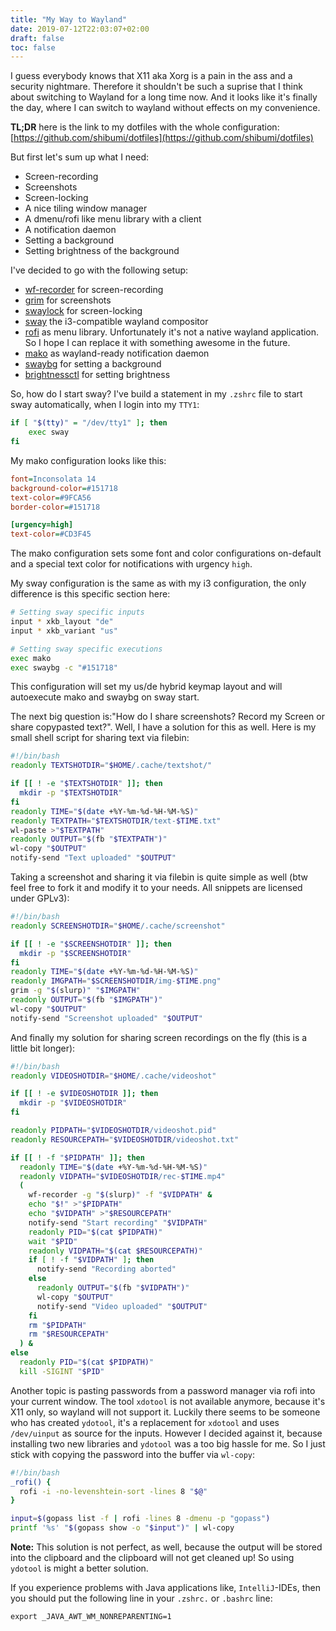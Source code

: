 ```yaml
---
title: "My Way to Wayland"
date: 2019-07-12T22:03:07+02:00
draft: false
toc: false
---
```


I guess everybody knows that X11 aka Xorg is a pain in the ass and a security nightmare.
Therefore it shouldn't be such a suprise that I think about switching to Wayland for a long time now.
And it looks like it's finally the day, where I can switch to wayland without effects on my convenience.

**TL;DR** here is the link to my dotfiles with the whole configuration: [https://github.com/shibumi/dotfiles](https://github.com/shibumi/dotfiles)

But first let's sum up what I need:

* Screen-recording
* Screenshots
* Screen-locking
* A nice tiling window manager
* A dmenu/rofi like menu library with a client
* A notification daemon
* Setting a background
* Setting brightness of the background

I've decided to go with the following setup:

* [wf-recorder](https://github.com/ammen99/wf-recorder) for screen-recording
* [grim](https://github.com/emersion/grim) for screenshots
* [swaylock](https://github.com/swaywm/swaylock) for screen-locking
* [sway](https://github.com/swaywm/sway) the i3-compatible wayland compositor
* [rofi](https://github.com/davatorium/rofi) as menu library. Unfortunately it's not a native wayland application. So I hope I can replace it with something awesome in the future.
* [mako](https://github.com/emersion/mako) as wayland-ready notification daemon
* [swaybg](https://github.com/swaywm/swaybg) for setting a background
* [brightnessctl](https://github.com/Hummer12007/brightnessctl) for setting brightness


So, how do I start sway? I've build a statement in my `.zshrc` file to start sway automatically, when I
login into my `TTY1`:
```bash
if [ "$(tty)" = "/dev/tty1" ]; then
	exec sway
fi
```

My mako configuration looks like this:
```ini
font=Inconsolata 14
background-color=#151718
text-color=#9FCA56
border-color=#151718

[urgency=high]
text-color=#CD3F45
```

The mako configuration sets some font and color configurations on-default and a special text color for notifications with urgency `high`.

My sway configuration is the same as with my i3 configuration, the only difference is this specific section here:
```bash
# Setting sway specific inputs
input * xkb_layout "de"
input * xkb_variant "us"

# Setting sway specific executions
exec mako
exec swaybg -c "#151718"
```

This configuration will set my us/de hybrid keymap layout and will autoexecute mako and swaybg on sway start.

The next big question is:"How do I share screenshots? Record my Screen or share copypasted text?".
Well, I have a solution for this as well. Here is my small shell script for sharing text via filebin:
```bash
#!/bin/bash
readonly TEXTSHOTDIR="$HOME/.cache/textshot/"

if [[ ! -e "$TEXTSHOTDIR" ]]; then
  mkdir -p "$TEXTSHOTDIR"
fi
readonly TIME="$(date +%Y-%m-%d-%H-%M-%S)"
readonly TEXTPATH="$TEXTSHOTDIR/text-$TIME.txt"
wl-paste >"$TEXTPATH"
readonly OUTPUT="$(fb "$TEXTPATH")"
wl-copy "$OUTPUT"
notify-send "Text uploaded" "$OUTPUT"
```

Taking a screenshot and sharing it via filebin is quite simple as well (btw feel free to fork it and modify it to your needs. All snippets are licensed under GPLv3):
```bash
#!/bin/bash
readonly SCREENSHOTDIR="$HOME/.cache/screenshot"

if [[ ! -e "$SCREENSHOTDIR" ]]; then
  mkdir -p "$SCREENSHOTDIR"
fi
readonly TIME="$(date +%Y-%m-%d-%H-%M-%S)"
readonly IMGPATH="$SCREENSHOTDIR/img-$TIME.png"
grim -g "$(slurp)" "$IMGPATH"
readonly OUTPUT="$(fb "$IMGPATH")"
wl-copy "$OUTPUT"
notify-send "Screenshot uploaded" "$OUTPUT"
```

And finally my solution for sharing screen recordings on the fly (this is a little bit longer):
```bash
#!/bin/bash
readonly VIDEOSHOTDIR="$HOME/.cache/videoshot"

if [[ ! -e $VIDEOSHOTDIR ]]; then
  mkdir -p "$VIDEOSHOTDIR"
fi

readonly PIDPATH="$VIDEOSHOTDIR/videoshot.pid"
readonly RESOURCEPATH="$VIDEOSHOTDIR/videoshot.txt"

if [[ ! -f "$PIDPATH" ]]; then
  readonly TIME="$(date +%Y-%m-%d-%H-%M-%S)"
  readonly VIDPATH="$VIDEOSHOTDIR/rec-$TIME.mp4"
  (
    wf-recorder -g "$(slurp)" -f "$VIDPATH" &
    echo "$!" >"$PIDPATH"
    echo "$VIDPATH" >"$RESOURCEPATH"
    notify-send "Start recording" "$VIDPATH"
    readonly PID="$(cat $PIDPATH)"
    wait "$PID"
    readonly VIDPATH="$(cat $RESOURCEPATH)"
    if [ ! -f "$VIDPATH" ]; then
      notify-send "Recording aborted"
    else
      readonly OUTPUT="$(fb "$VIDPATH")"
      wl-copy "$OUTPUT"
      notify-send "Video uploaded" "$OUTPUT"
    fi
    rm "$PIDPATH"
    rm "$RESOURCEPATH"
  ) &
else
  readonly PID="$(cat $PIDPATH)"
  kill -SIGINT "$PID"
```

Another topic is pasting passwords from a password manager via rofi into your current window.
The tool `xdotool` is not available anymore, because it's X11 only, so wayland will not support it.
Luckily there seems to be someone who has created `ydotool`, it's a replacement for `xdotool` and uses `/dev/uinput` as source for the inputs. However I decided against it, because installing two new libraries and `ydotool` was a too big hassle for me. So I just stick with copying the password into the buffer via `wl-copy`:
```bash
#!/bin/bash
_rofi() {
  rofi -i -no-levenshtein-sort -lines 8 "$@"
}

input=$(gopass list -f | rofi -lines 8 -dmenu -p "gopass")
printf '%s' "$(gopass show -o "$input")" | wl-copy
```

**Note:** This solution is not perfect, as well, because the output will be stored into the clipboard and the clipboard will not get cleaned up! So using `ydotool` is might a better solution.

If you experience problems with Java applications like, `IntelliJ`-IDEs, then you should put the following line in your `.zshrc.` or `.bashrc` line:
```
export _JAVA_AWT_WM_NONREPARENTING=1
```
